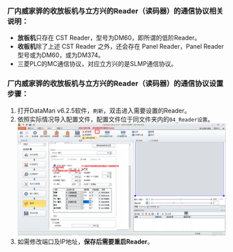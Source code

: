 ### 厂内威家骅的收放板机与立方兴的Reader（读码器）的**通信协议相关说明**：  
- **放板机**只存在 CST Reader，型号为DM60，即所谓的低阶Reader。  
- **收板机**除了上述 CST Reader 之外，还会存在 Panel Reader，Panel Reader 型号或为DM60，或为DM374。  
- 三菱PLC的MC通信协议，对应立方兴的是SLMP通信协议。  
### 厂内威家骅的收放板机与立方兴的Reader（读码器）的**通信协议设置步骤**：  
1. 打开DataMan v6.2.5软件，`刷新`，双击进入需要设置的Reader。  
2. 依照实际情况导入配置文件，配置文件位于同文件夹内的`04_Reader设置`。  
![Reader重启](.\Reader重启.png)
3. 如需修改端口及IP地址，**保存后需要重启Reader**。  